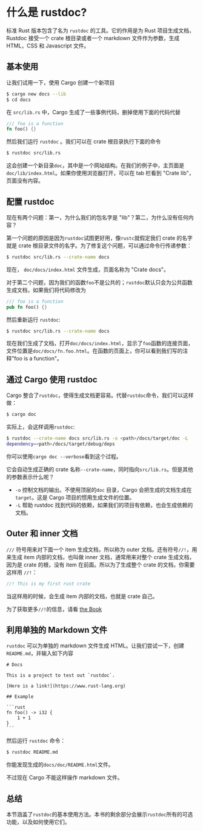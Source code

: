 # 什么是 rustdoc?

标准 Rust 版本包含了名为 `rustdoc` 的工具。它的作用是为 Rust 项目生成文档，Rustdoc 接受一个 crate 根目录或者一个 markdown 文件作为参数，生成 HTML，CSS 和 Javascript 文件。

## 基本使用

让我们试用一下，使用 Cargo 创建一个新项目

```bash
$ cargo new docs --lib
$ cd docs
```

在 `src/lib.rs` 中，Cargo 生成了一些事例代码，删掉使用下面的代码代替

```rust
/// foo is a function
fn foo() {}
```

然后我们运行 `rustdoc` 。我们可以在 crate 根目录执行下面的命令

```bash
$ rustdoc src/lib.rs
```
这会创建一个新目录`doc`，其中是一个网站结构。在我们的例子中，主页面是 `doc/lib/index.html`。如果你使用浏览器打开，可以在 tab 栏看到 "Crate lib"，页面没有内容。

## 配置 rustdoc

现在有两个问题：第一，为什么我们的包名字是 "lib"？第二，为什么没有任何内容？

第一个问题的原因是因为`rustdoc`试图更好用，像`rustc`就假定我们 crate 的名字就是 crate 根目录文件的名字。为了修复这个问题，可以通过命令行传递参数：

```bash
$ rustdoc src/lib.rs --crate-name docs
```

现在， `doc/docs/index.html` 文件生成，页面名称为 "Crate docs"。

对于第二个问题，因为我们的函数`foo`不是公共的；`rustdoc`默认只会为公共函数生成文档，如果我们将代码修改为

```rust
/// foo is a function
pub fn foo() {}
```

然后重新运行 `rustdoc`:

```bash
$ rustdoc src/lib.rs --crate-name docs
```

现在我们生成了文档，打开`doc/docs/index.html`，显示了`foo`函数的连接页面，文件位置是`doc/docs/fn.foo.html`。在函数的页面上，你可以看到我们写的注释"foo is a function"。

## 通过 Cargo 使用 rustdoc

Cargo 整合了`rustdoc`，使得生成文档更容易。代替`rustdoc`命令，我们可以这样做：

```bash
$ cargo doc
```

实际上，会这样调用`rustdoc`:

```bash
$ rustdoc --crate-name docs src/lib.rs -o <path>/docs/target/doc -L
dependency=<path>/docs/target/debug/deps
```

你可以使用`cargo doc --verbose`看到这个过程。

它会自动生成正确的 crate 名称`--crate-name`，同时指向`src/lib.rs`。但是其他的参数表示什么呢？

 - `-o` 控制文档的输出。不使用顶层的`doc` 目录，Cargo 会把生成的文档生成在  `target`。这是 Cargo 项目的惯用生成文件的位置。
 - `-L` 帮助 rustdoc 找到代码的依赖，如果我们的项目有依赖，也会生成依赖的文档。

## Outer 和 inner 文档

`///` 符号用来对下面一个 item 生成文档，所以称为 outer 文档。还有符号`//!`，用来生成 item 内部的文档，也叫做 inner 文档，通常用来对整个 crate 生成文档，因为是 crate 的根，没有 item 在前面。所以为了生成整个 crate 的文档，你需要这样用 `//!`：

``` rust
//! This is my first rust crate
```

当这样用的时候，会生成 item 内部的文档，也就是 crate 自己。

为了获取更多`//!`的信息，请看 [the Book]( https://doc.rust-lang.org/book/ch14-02-publishing-to-crates-io.html#commenting-contained-items)

## 利用单独的 Markdown 文件

`rustdoc` 可以为单独的 markdown 文件生成 HTML。让我们尝试一下，创建`README.md`，并输入如下内容

````text
# Docs

This is a project to test out `rustdoc`.

[Here is a link!](https://www.rust-lang.org)

## Example

```rust
fn foo() -> i32 {
    1 + 1
}
```
````

然后运行 `rustdoc` 命令：

```bash
$ rustdoc README.md
```

你能发现生成的`docs/doc/README.html`文件。

不过现在 Cargo 不能这样操作 markdown 文件。

## 总结

本节涵盖了`rustdoc`的基本使用方法。本书的剩余部分会展示`rustdoc`所有的可选功能，以及如何使用它们。
